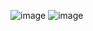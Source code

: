![image](https://github.com/Vasanthkarri/BasicForm-5/assets/95275323/4f7302cc-6c0d-475a-bb5b-8020331b8302)
![image](https://github.com/Vasanthkarri/BasicForm-5/assets/95275323/589838ea-58f7-4f1c-8b66-2e0522da63e0)
